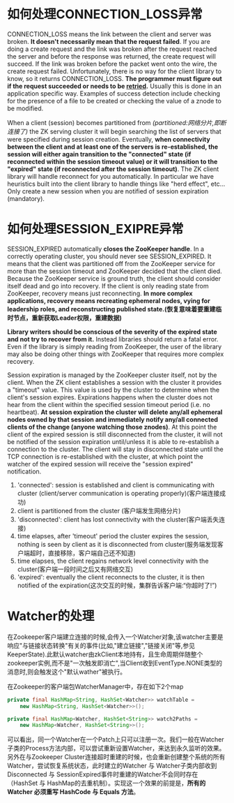 

# 如何处理CONNECTION_LOSS异常

CONNECTION_LOSS means the link between the client and server was broken. **It doesn't necessarily mean that the request failed**. If you are doing a create request and the link was broken after the request reached the server and before the response was returned, the create request will succeed. If the link was broken before the packet went onto the wire, the create request failed. Unfortunately, there is no way for the client library to know, so it returns CONNECTION_LOSS. **The programmer must figure out if the request succeeded or needs to be <u>retried</u>.** Usually this is done in an application specific way. Examples of success detection include checking for the presence of a file to be created or checking the value of a znode to be modified.

When a client (session) becomes partitioned from *(partitioned:网络分片,即断连接了)* the ZK serving cluster it will begin searching the list of servers that were specified during session creation. Eventually, **when connectivity between the client and at least one of the servers is re-established, the session will either again transition to the "connected" state (if reconnected within the session timeout value) or it will transition to the "expired" state (if reconnected after the session timeout)**. The ZK client library will handle reconnect for you automatically. In particular we have heuristics built into the client library to handle things like "herd effect", etc... Only create a new session when you are notified of session expiration (mandatory).



# 如何处理SESSION_EXIPRE异常

SESSION_EXPIRED automatically **closes the ZooKeeper handle**. In a correctly operating cluster, you should never see SESSION_EXPIRED. It means that the client was partitioned off from the ZooKeeper service for more than the session timeout and ZooKeeper decided that the client died. Because the ZooKeeper service is ground truth, the client should consider itself dead and go into recovery. If the client is only reading state from ZooKeeper, recovery means just reconnecting. **In more complex applications, recovery means recreating ephemeral nodes, vying for leadership roles, and reconstructing published state.(恢复意味着要重建临时节点，重新获取Leader权限，重建数据)**

**Library writers should be conscious of the severity of the expired state and not try to recover from it.** Instead libraries should return a fatal error. Even if the library is simply reading from ZooKeeper, the user of the library may also be doing other things with ZooKeeper that requires more complex recovery.

Session expiration is managed by the ZooKeeper cluster itself, not by the client. When the ZK client establishes a session with the cluster it provides a "timeout" value. This value is used by the cluster to determine when the client's session expires. Expirations happens when the cluster does not hear from the client within the specified session timeout period (i.e. no heartbeat). **At session expiration the cluster will delete any/all ephemeral nodes owned by that session and immediately notify any/all connected clients of the change (anyone watching those znodes)**. At this point the client of the expired session is still disconnected from the cluster, it will not be notified of the session expiration until/unless it is able to re-establish a connection to the cluster. The client will stay in disconnected state until the TCP connection is re-established with the cluster, at which point the watcher of the expired session will receive the "session expired" notification.

1. 'connected': session is established and client is communicating with cluster (client/server communication is operating properly)(客户端连接成功)
2. client is partitioned from the cluster (客户端发生网络分片)
3. 'disconnected': client has lost connectivity with the cluster(客户端丢失连接)
4. time elapses, after 'timeout' period the cluster expires the session, nothing is seen by client as it is disconnected from cluster(服务端发现客户端超时，直接移除，客户端自己还不知道)
5. time elapses, the client regains network level connectivity with the cluster(客户端一段时间之后又有网络交互)
6. 'expired': eventually the client reconnects to the cluster, it is then notified of the expiration(这次交互的时候，集群告诉客户端:“你超时了!”)

# Watcher的处理

在Zookeeper客户端建立连接的时候,会传入一个Watcher对象,该watcher主要是响应"与链接状态转换"有关的事件(比如,"建立链接","链接关闭"等,参见KeeperState).此默认watcher由zkClient本地持有，且生命周期伴随整个zookeeper实例,而不是"一次触发即消亡",当Client收到EventType.NONE类型的消息时,则会触发这个"默认wather"被执行。

在Zookeeper的客户端包WatcherManager中，存在如下2个map

```java
private final HashMap<String, HashSet<Watcher>> watchTable =
    new HashMap<String, HashSet<Watcher>>();

private final HashMap<Watcher, HashSet<String>> watch2Paths =
    new HashMap<Watcher, HashSet<String>>();
```

可以看出，同一个Watcher在一个Patch上只可以注册一次。我们一般在Watcher子类的Process方法内部，可以尝试重新设置Watcher，来达到永久监听的效果。另外在与Zookeeper Cluster连接超时重建的时候，也会重新创建整个系统的所有Watcher，尝试恢复系统状态，此时建立的Watcher 与 Watcher子类内部收到Disconnected 与 SessionExpired事件时重建的Watcher不会同时存在（HashSet 与 HashMap的去重机制）。实现这一个效果的前提是，**所有的 Watcher 必须重写 HashCode 与 Equals 方法**。

 
